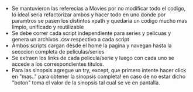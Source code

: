 - Se mantuvieron las referecias a Movies por no modificar todo el codigo, lo ideal seria refactorizar ambos y hacer todo en uno donde por paramtros se pasen los distintos xpath y quedaria un codigo mucho mas limpio, unificado y reutilizable
- Se debe correr cada script independiente para series y pelicuas y genera un archivos .csv respectivo a cada script
- Ambos scripts cargan desde el home la pagina y navegan hasta la secccion completa de peliculas/series
- Se extraen los links de cada pelicula/serie y luego con cada uno se accede a los correspondientes titulos.
- Para las sinopsis agregue un try, except, que primero intente hacer click en "mas.." para obtener la sinopsis completa! en caso de no estar dicho "boton" toma el valor de la sinopsis tal cual se ve en pantalla.

